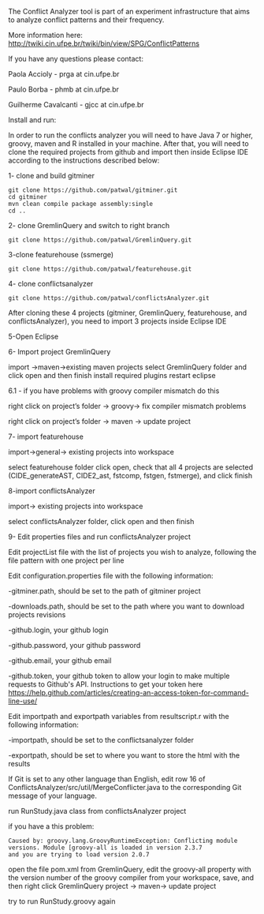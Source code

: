 The Conflict Analyzer tool is part of an experiment infrastructure that aims to analyze conflict patterns and their frequency. 

More information here: http://twiki.cin.ufpe.br/twiki/bin/view/SPG/ConflictPatterns

If you have any questions please contact:

Paola Accioly - prga at cin.ufpe.br

Paulo Borba - phmb at cin.ufpe.br

Guilherme Cavalcanti - gjcc at cin.ufpe.br

Install and run: 

In order to run the conflicts analyzer you will need to have Java 7 or higher, groovy, maven and R installed in your machine. 
After that, you will need to clone the required projects from github and import then inside Eclipse IDE according 
to the instructions described below:

1- clone and build gitminer

    git clone https://github.com/patwal/gitminer.git
    cd gitminer
    mvn clean compile package assembly:single
    cd ..

2- clone GremlinQuery and switch to right branch

    git clone https://github.com/patwal/GremlinQuery.git

3-clone featurehouse (ssmerge) 

    git clone https://github.com/patwal/featurehouse.git

4- clone conflictsanalyzer

    git clone https://github.com/patwal/conflictsAnalyzer.git

After cloning these 4 projects (gitminer, GremlinQuery, featurehouse, and conflictsAnalyzer), you need to import 3 projects
inside Eclipse IDE

5-Open Eclipse

6- Import project GremlinQuery

import ->maven->existing maven projects
select GremlinQuery folder and click open and then finish
install required plugins
restart eclipse

6.1 - if you have problems with groovy compiler mismatch do this

right click on project’s folder -> groovy-> fix compiler mismatch problems

right click on project’s folder -> maven -> update project

7- import featurehouse

import->general-> existing projects into workspace

select featurehouse folder click open, check that all 4 projects are selected (CIDE_generateAST, CIDE2_ast, 
fstcomp, fstgen, fstmerge), and click finish

8-import conflictsAnalyzer

import-> existing projects into workspace

select conflictsAnalyzer folder, click open and then finish

9- Edit properties files and run conflictsAnalyzer project

Edit projectList file with the list of projects you wish to analyze, following the file pattern with one project per line

Edit configuration.properties file with the following information:

-gitminer.path, should be set to the path of gitminer project

-downloads.path, should be set to the path where you want to download projects revisions

-github.login, your github login

-github.password, your github password

-github.email, your github email 

-github.token, your github token to allow your login to make multiple requests to Github's API. Instructions to get your token
here https://help.github.com/articles/creating-an-access-token-for-command-line-use/

Edit importpath and exportpath variables from resultscript.r with the following information:

-importpath, should be set to the conflictsanalyzer folder

-exportpath, should be set to where you want to store the html with the results

If Git is set to any other language than English, edit row 16 of ConflictsAnalyzer/src/util/MergeConflicter.java to the corresponding Git message of your language.

run RunStudy.java class from conflictsAnalyzer project

if you have a this problem:

    Caused by: groovy.lang.GroovyRuntimeException: Conflicting module versions. Module [groovy-all is loaded in version 2.3.7
    and you are trying to load version 2.0.7

open the file pom.xml from GremlinQuery, edit the groovy-all property with the version number of the groovy compiler from your
workspace, save, and then right click GremlinQuery project -> maven-> update project

try to run RunStudy.groovy again
